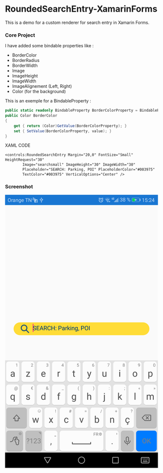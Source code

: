 # RoundedSearchEntry-XamarinForms

This is a demo for a custom renderer for search entry in Xamarin Forms.

### Core Project
I have added some bindable properties like :  
* BorderColor
* BorderRadius
* BorderWidth
* Image
* ImageHeight
* ImageWidth
* ImageAlignement (Left, Right)
* Color (for the background)

This is an exemple for a BindableProperty : 
```cs
public static readonly BindableProperty BorderColorProperty = BindableProperty.Create(nameof(BorderColor), typeof(Color), typeof(RoundedSearchEntry), Color.White);
public Color BorderColor
{
    get { return (Color)GetValue(BorderColorProperty); }
    set { SetValue(BorderColorProperty, value); }
}
```
XAML CODE
```XAML
<controls:RoundedSearchEntry Margin="20,0" FontSize="Small" HeightRequest="30"
        Image="searchsmall" ImageHeight="30" ImageWidth="30"
        Placeholder="SEARCH: Parking, POI" PlaceholderColor="#003975"
        TextColor="#003975" VerticalOptions="Center" />
```

### Screenshot 
![GitHub Logo](/Screenshots/searchEntry.png?)
